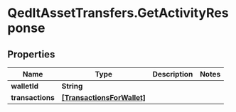 # QedItAssetTransfers.GetActivityResponse

## Properties
Name | Type | Description | Notes
------------ | ------------- | ------------- | -------------
**walletId** | **String** |  | 
**transactions** | [**[TransactionsForWallet]**](TransactionsForWallet.md) |  | 


